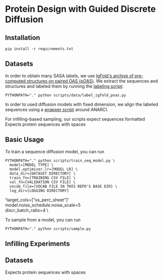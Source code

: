 # Protein Design with Guided Discrete Diffusion

## Installation
```
pip install -r requirements.txt
```

## Datasets

In order to obtain many SASA labels, we use [IgFold's archive of pre-computed structures on paired OAS (pOAS)](https://github.com/Graylab/IgFold#synthetic-antibody-structures). We extract the sequences and structures and labeled them by running the [labeling script](https://github.com/ngruver/seq-struct/blob/main/scripts/data/label_igfold_poas.py):
```
PYTHONPATH="." python scripts/data/label_igfold_poas.py
```
In order to used diffusion models with fixed dimension, we align the labeled sequences using a [wrapper script](https://github.com/ngruver/seq-struct/blob/main/scripts/data/align_igfold_poas.py) around ANARCI. 

For infilling-based sampling, our scripts expect sequences formatted 
Expects protein sequences with spaces

## Basic Usage

To train a sequence diffusion model, you can run
```
PYTHONPATH="." python scripts/train_seq_model.py \
  model=[MODEL TYPE] \
  model.optimizer.lr=[MODEL LR] \
  data_dir=[DATASET DIRECTORY] \
  train_fn=[TRAINING CSV FILE] \
  val_fn=[VALIDATION CSV FILE] \
  vocab_file=[VOCAB FILE IN THIS REPO'S BASE DIR] \
  log_dir=[LOGGING DIRECTORY]
```

'target_cols=["ss_perc_sheet"]' \
model.noise_schedule.noise_scale=5 \
discr_batch_ratio=4 \


To sample from a model, you can run
```
PYTHONPATH="." python scripts/sample.py
```

## Infilling Experiments



## Datasets

Expects protein sequences with spaces
